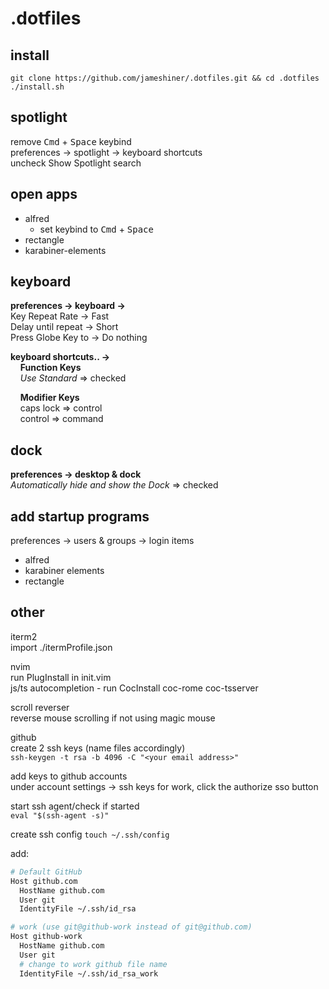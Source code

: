 # .dotfiles

## install

`git clone https://github.com/jameshiner/.dotfiles.git && cd .dotfiles`\
`./install.sh`

## spotlight

remove <kbd>Cmd</kbd> + <kbd>Space</kbd> keybind\
preferences &rarr; spotlight &rarr; keyboard shortcuts\
uncheck Show Spotlight search

## open apps

- alfred
  - set keybind to <kbd>Cmd</kbd> + <kbd>Space</kbd>
- rectangle
- karabiner-elements

## keyboard

**preferences &rarr; keyboard &rarr;**\
Key Repeat Rate &rarr; Fast\
Delay until repeat &rarr; Short\
Press Globe Key to  &rarr; Do nothing

**keyboard shortcuts.. &rarr;**\
&nbsp;&nbsp;&nbsp;&nbsp;**Function Keys**\
&nbsp;&nbsp;&nbsp;&nbsp;_Use Standard_ &rArr; checked

&nbsp;&nbsp;&nbsp;&nbsp;**Modifier Keys**\
&nbsp;&nbsp;&nbsp;&nbsp;caps lock &rArr; control\
&nbsp;&nbsp;&nbsp;&nbsp;control &rArr; command

## dock

**preferences &rarr; desktop & dock**\
_Automatically hide and show the Dock_ &rArr; checked

## add startup programs

preferences &rarr; users & groups &rarr; login items

- alfred
- karabiner elements
- rectangle

## other

iterm2\
import ./itermProfile.json

nvim\
run PlugInstall in init.vim\
js/ts autocompletion - run
CocInstall coc-rome coc-tsserver

scroll reverser\
reverse mouse scrolling if not using magic mouse

github\
create 2 ssh keys (name files accordingly)\
`ssh-keygen -t rsa -b 4096 -C "<your email address>"`

add keys to github accounts\
under account settings &rarr; ssh keys
for work, click the authorize sso button

start ssh agent/check if started\
`eval "$(ssh-agent -s)"`

create ssh config
`touch ~/.ssh/config`

add:

```bash
# Default GitHub
Host github.com
  HostName github.com
  User git
  IdentityFile ~/.ssh/id_rsa

# work (use git@github-work instead of git@github.com)
Host github-work
  HostName github.com
  User git
  # change to work github file name
  IdentityFile ~/.ssh/id_rsa_work
```
